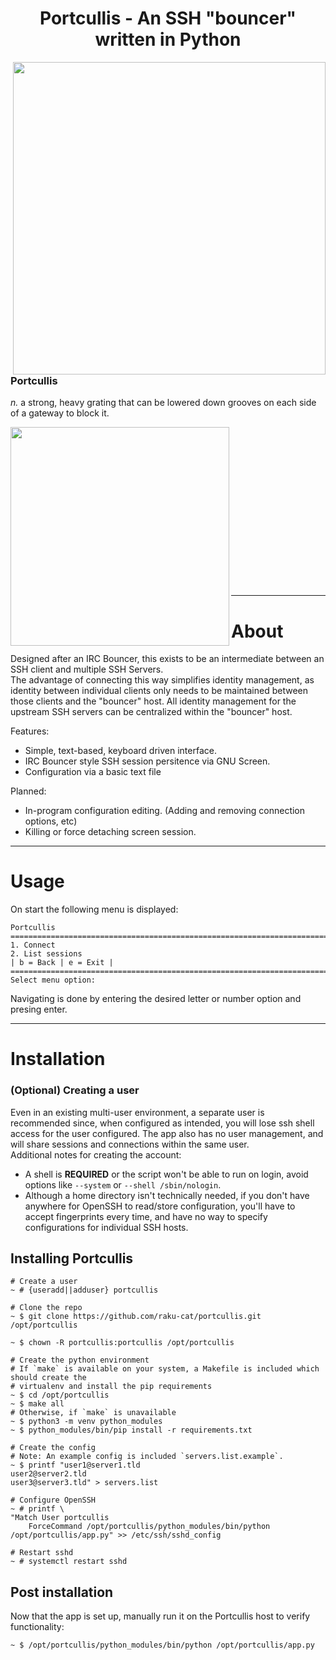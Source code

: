 <h1 align="center">
    Portcullis - An SSH "bouncer" written in Python
</h1>

<img 
    src="https://github.com/raku-cat/portcullis/assets/1125449/f5c86125-240c-4139-bdf1-32162b787f62" 
    align="right" 
    height="500"
/>

### Portcullis
*n.* a strong, heavy grating that can be lowered down grooves on each side of a gateway to block it.


<img
  src="https://github.com/raku-cat/portcullis/assets/1125449/255651ef-596a-47e9-b4aa-4f76fa836734"
  align="left"
  height="350"
/>

<br><br><br><br><br><br><br><br><br><br><br><br><br><br><br>

***

# About
Designed after an IRC Bouncer, this exists to be an intermediate between an SSH client
and multiple SSH Servers.  
The advantage of connecting this way simplifies identity management, as identity between
individual clients only needs to be maintained between those clients and the "bouncer"
host. All identity management for the upstream SSH servers can be centralized within the
"bouncer" host.

Features:
- Simple, text-based, keyboard driven interface.
- IRC Bouncer style SSH session persitence via GNU Screen.
- Configuration via a basic text file

Planned:
- In-program configuration editing. (Adding and removing connection options, etc)
- Killing or force detaching screen session.

***
# Usage
On start the following menu is displayed:
```
Portcullis ===========================================================================
1. Connect
2. List sessions
| b = Back | e = Exit |
======================================================================================
Select menu option:
```
Navigating is done by entering the desired letter or number option and presing enter.

***


# Installation
### (Optional) Creating a user
Even in an existing multi-user environment, a separate user is recommended since, when configured as intended, 
you will lose ssh shell access for the user configured. The app also has no user management, and will share 
sessions and connections within the same user.  
Additional notes for creating the account:
- A shell is **REQUIRED** or the script won't be able to run on login, avoid options like
`--system` or `--shell /sbin/nologin`.
- Although a home directory isn't technically needed, if you don't have anywhere for OpenSSH
to read/store configuration, you'll have to accept fingerprints every time, and have no way to specify 
configurations for individual SSH hosts.

## Installing Portcullis
```
# Create a user
~ # {useradd||adduser} portcullis

# Clone the repo
~ $ git clone https://github.com/raku-cat/portcullis.git /opt/portcullis

~ $ chown -R portcullis:portcullis /opt/portcullis

# Create the python environment
# If `make` is available on your system, a Makefile is included which should create the
# virtualenv and install the pip requirements
~ $ cd /opt/portcullis
~ $ make all
# Otherwise, if `make` is unavailable
~ $ python3 -m venv python_modules
~ $ python_modules/bin/pip install -r requirements.txt

# Create the config
# Note: An example config is included `servers.list.example`.  
~ $ printf "user1@server1.tld
user2@server2.tld
user3@server3.tld" > servers.list

# Configure OpenSSH
~ # printf \
"Match User portcullis
    ForceCommand /opt/portcullis/python_modules/bin/python /opt/portcullis/app.py" >> /etc/ssh/sshd_config

# Restart sshd
~ # systemctl restart sshd
```

## Post installation
Now that the app is set up, manually run it on the Portcullis host to verify functionality:
```
~ $ /opt/portcullis/python_modules/bin/python /opt/portcullis/app.py
```
